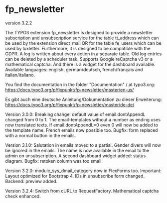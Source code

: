 # fp_newsletter

version 3.2.2

The TYPO3 extension fp_newsletter is designed to provide a newsletter subscription and unsubscription service for the 
table tt_address which can be used by the extension direct_mail OR for the table fe_users which can be used by luxletter. 
Furthermore, it is designed to be compatible with the GDPR. A log is written about every action in a separate table.
Old log entries can be deleted by a scheduler task.
Supports Google reCaptcha v3 or a mathematical captcha.
And there is a widget for the dashboard available.
Available languages: english, german/deutsch, french/français and italian/italiano.

You find the documentation in the folder "Documentation" / at typo3.org:
https://docs.typo3.org/p/fixpunkt/fp-newsletter/master/en-us/

Es gibt auch eine deutsche Anleitung/Dokumentation zu dieser Erweiterung:
https://docs.typo3.org/p/fixpunkt/fp-newsletter/master/de-de/

Version 3.0.0:
Breaking change: default value of email.dontAppendL changed from 0 to 1.
The email-templates without a number as ending uses now translated texts.
If email.dontAppendL=0 even 0 will now be added to the template name.
French emails now possible too.
Bugfix: form replaced with a normal button in the emails.

Version 3.1.0:
Salutation in emails moved to a partial. Gender divers will now be ignored in the emails.
The name is now available in the email to the admin on unsubscription.
A second dashboard widget added: status diagram.
Bugfix: retoken column was too small.

Version 3.2.0:
module_sys_dmail_category now in FlexForms too.
Important: Layout optimized for Bootstrap 4.
IDs in unsubscribe form changed.
Backend: preview added.

Version 3.2.4:
Switch from cURL to RequestFactory.
Mathematical captcha check enhanced.